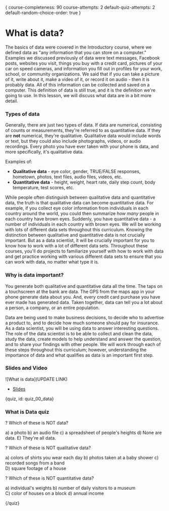 {
course-completeness: 90
course-attempts: 2
default-quiz-attempts: 2
default-random-choice-order: true
}

# What is data?

The basics of data were covered in the Introductory course, where we defined data as "any information that you can store on a computer." Examples we discussed previously of data were text messages, Facebook posts, websites you visit, things you buy with a credit card, pictures of your car on speed cameras, and information you fill out in profiles for your work, school, or community organizations. We said that if you can take a picture of it, write about it, make a video of it, or record it on audio - then it is probably data. All of this information can be collected and saved on a computer. This definition of data is still true, and it is the definition we're going to use. In this lesson, we will discuss what data are in a bit more detail.

### Types of data

Generally, there are just two types of data. If data are numerical, consisting of counts or measurements, they're referred to as quantitative data. If they are **not** numerical, they're qualitative. Qualitative data would include words or text, but they could also include photographs, videos, or audio recordings. Every photo you have ever taken with your phone is data, and more specifically, it's qualitative data.

Examples of: 
* **Qualitative data** - eye color, gender, TRUE/FALSE responses, hometown, photos, text files, audio files, videos, etc.
* **Quantitative data** - height, weight, heart rate, daily step count, body temperature, test scores, etc.

While people often distinguish between qualitative data and quantitative data, the truth is that qualitative data can become quantitative data. For example, if you collect eye color information from individuals in each country around the world, you could then summarize *how many* people in each country have brown eyes. Suddenly, you have quantitative data - a number of individuals in each country with brown eyes. We will be working with lots of different data sets throughout this curriculum. Knowing the distinction between qualitative and quantitative data is not crucially important. But as a data scientist, it will be crucially important for you to know how to work with a lot of different data sets. Throughout these courses, you'll do projects to familiarize yourself with how to work with data and get practice working with various different data sets to ensure that you can work with data, no matter what type it is.

### Why is data important?

You generate both qualitative and quantitative data all the time. The taps on a touchscreen at the bank are data. The GPS from the maps app in your phone generate data about you. And, every credit card purchase you have ever made has generated data. Taken together, data can tell you a lot about a person, a company, or an entire population. 

Data are being used to make business decisions, to decide who to advertise a product to, and to decide how much someone should pay for insurance. As a data scientist, you will be using data to answer interesting questions. The role of the data scientist is to be able to collect and clean the data, study the data, create models to help understand and answer the question, and to share your findings with other people. We will work through each of these steps throughout this curriculum; however, understanding the importance of data and what qualifies as data is an important first step.

### Slides and Video

![What is data](UPDATE LINK)

* [Slides](https://docs.google.com/presentation/d/1btywbP59z-QJKtRw5yjQn81Gsck8Tc6Q-q3djeCfnYI/edit?usp=sharing)


{quiz, id: quiz_00_data}

### What is Data quiz

? Which of these is NOT data?

a) a photo
b) an audio file
c) a spreadsheet of people's heights
d) None are data.
E) They're all data.

? Which of these is NOT qualitative data?

a) colors of shirts you wear each day
b) photos taken at a baby shower
c) recorded songs from a band  
D) square footage of a house

? Which of these is NOT quantitative data?

a) individual's weights
b) number of daily visitors to a museum  
C) color of houses on a block
d) annual income


{/quiz}

